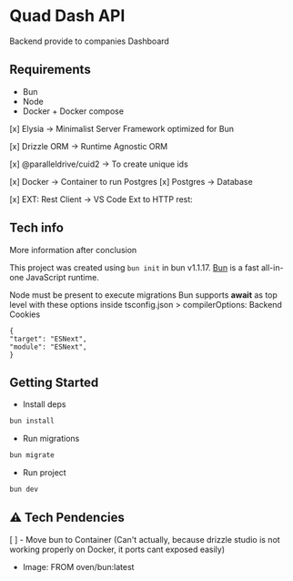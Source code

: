 # Quad Dash API
Backend provide to companies Dashboard


## Requirements
- Bun
- Node
- Docker + Docker compose

[x] Elysia -> Minimalist Server Framework optimized for Bun

[x] Drizzle ORM -> Runtime Agnostic ORM

[x] @paralleldrive/cuid2 -> To create unique ids

[x] Docker -> Container to run Postgres
[x] Postgres -> Database

[x] EXT: Rest Client -> VS Code Ext to HTTP rest:

## Tech info

More information after conclusion

This project was created using `bun init` in bun v1.1.17. [Bun](https://bun.sh) is a fast all-in-one JavaScript runtime.

Node must be present to execute migrations
Bun supports **await** as top level with these options inside tsconfig.json > compilerOptions:
Backend Cookies

```
{
"target": "ESNext",
"module": "ESNext",
}
```
## Getting Started
- Install deps
```bash
bun install
```
- Run migrations
```bash
bun migrate
```
- Run project
```bash
bun dev
```


## ⚠️ Tech Pendencies
[ ] - Move bun to Container (Can't actually, because drizzle studio is not working properly on Docker, it ports cant exposed easily)
   *  Image: FROM oven/bun:latest
